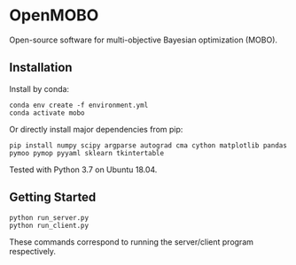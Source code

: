 # OpenMOBO

Open-source software for multi-objective Bayesian optimization (MOBO).

## Installation

Install by conda:

```
conda env create -f environment.yml
conda activate mobo
```

Or directly install major dependencies from pip:

```
pip install numpy scipy argparse autograd cma cython matplotlib pandas pymoo pymop pyyaml sklearn tkintertable
```

Tested with Python 3.7 on Ubuntu 18.04.

## Getting Started

```
python run_server.py
python run_client.py
```

These commands correspond to running the server/client program respectively.
